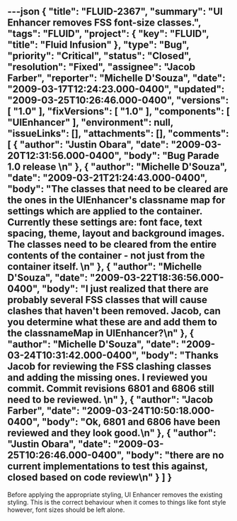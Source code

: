 ---json
{
  "title": "FLUID-2367",
  "summary": "UI Enhancer removes FSS font-size classes.",
  "tags": "FLUID",
  "project": {
    "key": "FLUID",
    "title": "Fluid Infusion"
  },
  "type": "Bug",
  "priority": "Critical",
  "status": "Closed",
  "resolution": "Fixed",
  "assignee": "Jacob Farber",
  "reporter": "Michelle D'Souza",
  "date": "2009-03-17T12:24:23.000-0400",
  "updated": "2009-03-25T10:26:46.000-0400",
  "versions": [
    "1.0"
  ],
  "fixVersions": [
    "1.0"
  ],
  "components": [
    "UIEnhancer"
  ],
  "environment": null,
  "issueLinks": [],
  "attachments": [],
  "comments": [
    {
      "author": "Justin Obara",
      "date": "2009-03-20T12:31:56.000-0400",
      "body": "Bug Parade 1.0 release&#x20;\n"
    },
    {
      "author": "Michelle D'Souza",
      "date": "2009-03-21T21:24:43.000-0400",
      "body": "The classes that need to be cleared are the ones in the UIEnhancer's classname map for settings which are applied to the container. Currently these settings are: font face, text spacing, theme, layout and background images. The classes need to be cleared from the entire contents of the container - not just from the container itself.&#x20;\n"
    },
    {
      "author": "Michelle D'Souza",
      "date": "2009-03-22T18:36:56.000-0400",
      "body": "I just realized that there are probably several FSS classes that will cause clashes that haven't been removed. Jacob, can you determine what these are and add them to the classnameMap in UIEnhancer?\n"
    },
    {
      "author": "Michelle D'Souza",
      "date": "2009-03-24T10:31:42.000-0400",
      "body": "Thanks Jacob for reviewing the FSS clashing classes and adding the missing ones. I reviewed you commit. Commit revisions 6801 and 6806 still need to be reviewed.&#x20;\n"
    },
    {
      "author": "Jacob Farber",
      "date": "2009-03-24T10:50:18.000-0400",
      "body": "Ok, 6801 and 6806 have been reviewed and they look good.\n"
    },
    {
      "author": "Justin Obara",
      "date": "2009-03-25T10:26:46.000-0400",
      "body": "there are no current implementations to test this against, closed based on code review\n"
    }
  ]
}
---
Before applying the appropriate styling, UI Enhancer removes the existing styling. This is the correct behaviour when it comes to things like font style however, font sizes should be left alone.&#x20;

        